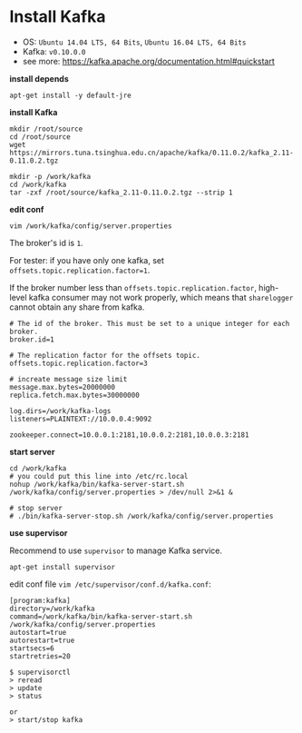 Install Kafka
==============

* OS: `Ubuntu 14.04 LTS, 64 Bits`, `Ubuntu 16.04 LTS, 64 Bits`
* Kafka: `v0.10.0.0`
* see more: https://kafka.apache.org/documentation.html#quickstart

**install depends**

```
apt-get install -y default-jre
```

**install Kafka**

```
mkdir /root/source
cd /root/source
wget https://mirrors.tuna.tsinghua.edu.cn/apache/kafka/0.11.0.2/kafka_2.11-0.11.0.2.tgz
 
mkdir -p /work/kafka
cd /work/kafka
tar -zxf /root/source/kafka_2.11-0.11.0.2.tgz --strip 1
```

**edit conf**

`vim /work/kafka/config/server.properties`

The broker's id is `1`.

For tester: if you have only one kafka, set `offsets.topic.replication.factor=1`.

If the broker number less than `offsets.topic.replication.factor`, high-level kafka consumer may not work properly, which means that `sharelogger` cannot obtain any share from kafka.

```
# The id of the broker. This must be set to a unique integer for each broker.
broker.id=1

# The replication factor for the offsets topic.
offsets.topic.replication.factor=3

# increate message size limit
message.max.bytes=20000000
replica.fetch.max.bytes=30000000

log.dirs=/work/kafka-logs
listeners=PLAINTEXT://10.0.0.4:9092

zookeeper.connect=10.0.0.1:2181,10.0.0.2:2181,10.0.0.3:2181
```

**start server**

```
cd /work/kafka
# you could put this line into /etc/rc.local
nohup /work/kafka/bin/kafka-server-start.sh /work/kafka/config/server.properties > /dev/null 2>&1 &

# stop server
# ./bin/kafka-server-stop.sh /work/kafka/config/server.properties
```

**use supervisor**

Recommend to use `supervisor` to manage Kafka service.

```
apt-get install supervisor
```

edit conf file `vim /etc/supervisor/conf.d/kafka.conf`:

```
[program:kafka]
directory=/work/kafka
command=/work/kafka/bin/kafka-server-start.sh /work/kafka/config/server.properties
autostart=true
autorestart=true
startsecs=6
startretries=20
```

```
$ supervisorctl
> reread
> update
> status

or 
> start/stop kafka
```

